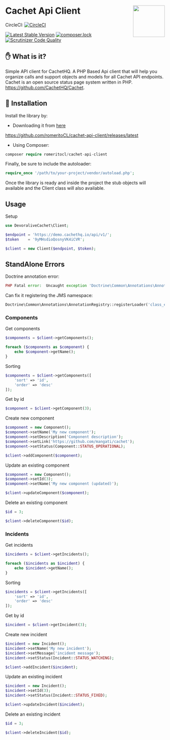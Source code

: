 # Cachet Api Client <img src="https://cachethq.io/img/logo.svg" width="100" align="right">

CircleCI: [![CircleCI](https://circleci.com/gh/romeritoCL/cachet-api-client/tree/master.svg?style=svg)](https://circleci.com/gh/romeritoCL/cachet-api-client/tree/master)

[![Latest Stable Version](https://poser.pugx.org/romeritoCL/cachet-api-client/v/stable)](https://packagist.org/packages/romeritoCL/cachet-api-client)
[![composer.lock](https://poser.pugx.org/romeritoCL/cachet-api-client/composerlock)](https://packagist.org/packages/romeritoCL/cachet-api-client)
[![Scrutinizer Code Quality](https://scrutinizer-ci.com/g/romeritoCL/cachet-api-client/badges/quality-score.png?b=master)](https://scrutinizer-ci.com/g/romeritoCL/cachet-api-client/?branch=master)

## :hand: What is it?
Simple API client for CachetHQ. A PHP Based Api client that will help you organize calls and support objects and models
for all Cachet API endpoints.
Cachet is an open source status page system written in PHP. https://github.com/CachetHQ/Cachet.

## :floppy_disk: Installation
Install the library by:

- Downloading it from [here](https://github.com/romeritoCL/cachet-api-client/releases/latest)

https://github.com/romeritoCL/cachet-api-client/releases/latest

- Using Composer:
```php
composer require romeritocl/cachet-api-client
```
Finally, be sure to include the autoloader:
```php
require_once '/path/to/your-project/vendor/autoload.php';
```

Once the library is ready and inside the project the stub objects will available and
the Client class will also available.

## Usage

Setup

```php
use DevoraliveCachet\Client;

$endpoint = 'https://demo.cachethq.io/api/v1/';
$token    = '9yMHsdioQosnyVK4iCVR';

$client = new Client($endpoint, $token);
```

## StandAlone Errors
Doctrine annotation error:

```php
PHP Fatal error:  Uncaught exception 'Doctrine\Common\Annotations\AnnotationException' with message '[Semantical Error] The annotation "@JMS\Serializer\Annotation\Type" in property (...) does not exist, or could not be auto-loaded.'
```

Can fix it registering the JMS namespace:

```php
Doctrine\Common\Annotations\AnnotationRegistry::registerLoader('class_exists');
```

### Components

Get components

```php
$components = $client->getComponents();

foreach ($components as $component) {
    echo $component->getName();
}
```

Sorting

```php
$components = $client->getComponents([
    'sort' => 'id',
    'order' => 'desc'
]);
```

Get by id

```php
$component = $client->getComponent(3);
```

Create new component

```php
$component = new Component();
$component->setName('My new component');
$component->setDescription('Component description');
$component->setLink('https://github.com/mangati/cachet');
$component->setStatus(Component::STATUS_OPERATIONAL);

$client->addComponent($component);
```

Update an existing component

```php
$component = new Component();
$component->setId(3);
$component->setName('My new component (updated)');

$client->updateComponent($component);
```

Delete an existing component

```php
$id = 3;

$client->deleteComponent($id);
```


### Incidents

Get incidents

```php
$incidents = $client->getIncidents();

foreach ($incidents as $incident) {
    echo $incident->getName();
}
```

Sorting

```php
$incidents = $client->getIncidents([
    'sort' => 'id',
    'order' => 'desc'
]);
```

Get by id

```php
$incident = $client->getIncident(3);
```

Create new incident

```php
$incident = new Incident();
$incident->setName('My new incident');
$incident->setMessage('incident message');
$incident->setStatus(Incident::STATUS_WATCHING);

$client->addIncident($incident);
```

Update an existing incident

```php
$incident = new Incident();
$incident->setId(3);
$incident->setStatus(Incident::STATUS_FIXED);

$client->updateIncident($incident);
```

Delete an existing incident

```php
$id = 3;

$client->deleteIncident($id);
```
